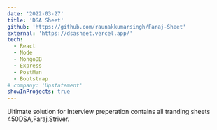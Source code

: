 ```yaml
---
date: '2022-03-27'
title: 'DSA Sheet'
github: 'https://github.com/raunakkumarsingh/Faraj-Sheet'
external: 'https://dsasheet.vercel.app/'
tech:
  - React
  - Node
  - MongoDB
  - Express
  - PostMan
  - Bootstrap
# company: 'Upstatement'
showInProjects: true
---
```


Ultimate solution for Interview preperation contains all tranding sheets 450DSA,Faraj,Striver.
